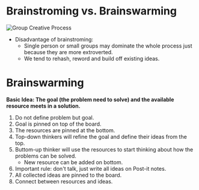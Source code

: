 # Brainstroming vs. Brainswarming

![Group Creative Process](https://uberflip.cdntwrk.com/files/aHViPTYyODA5JmNtZD1pdGVtZWRpdG9yaW1hZ2UmZmlsZW5hbWU9aXRlbWVkaXRvcmltYWdlXzU3NDQyOTNkNzQ1NzgucG5nJnZlcnNpb249MDAwMCZzaWc9OGM2ZDNjZTc3ZjBmMmUwZmY3ZGVmMjU0ZjY3NDIxNTc%253D)

- Disadvantage of brainstroming:
  - Single person or small groups may dominate the whole process just because they are more extroverted.
  - We tend to rehash, reword and build off existing ideas.

# Brainswarming

__Basic Idea: The goal (the problem need to solve) and the available resource meets in a solution.__

1. Do not define problem but goal.
2. Goal is pinned on top of the board.
3. The resources are pinned at the bottom.
4. Top-down thinkers will refine the goal and define their ideas from the top.
5. Buttom-up thinker will use the resources to start thinking about how the problems can be solved.
    * New resource can be added on bottom.
6. Important rule: don't talk, just write all ideas on Post-it notes.
7. All collected ideas are pinned to the board.
8. Connect between resources and ideas.
